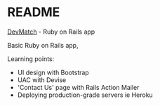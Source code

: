 # README
 [DevMatch](https://devmatch1337.herokuapp.com/) - Ruby on Rails app  

Basic Ruby on Rails app, 

Learning points: 
  - UI design with Bootstrap
  - UAC with Devise
  - 'Contact Us' page with Rails Action Mailer
  - Deploying production-grade servers ie Heroku
